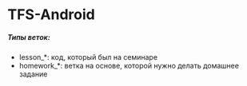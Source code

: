 # TFS-Android
##### Типы веток:
- lesson_*: код, который был на семинаре
- homework_*: ветка на основе, которой нужно делать домашнее задание

